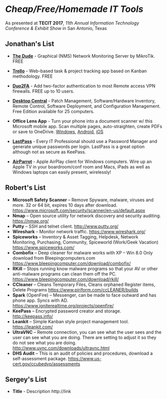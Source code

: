 # *Cheap/Free/Homemade IT Tools*

As presented at **TECIT 2017**, *11th Annual Information Technology Conference & Exhibit Show* in San Antonio, Texas

## Jonathan's List

* **[The Dude](https://mikrotik.com/thedude)** - Graphical (NMS) Network Monitoring Server by MikroTik. FREE
* **[Trello](https://trello.com/jcutrer/recommend)** - Web-based task & project tracking app based on Kanban methodology. FREE
* **[Duo2FA](https://duo.com/)** - Add two-factor authentication to most Remote access VPN firewalls.  FREE up to 10 users.

* **[Desktop Central](https://www.manageengine.com/products/desktop-central/)** - Patch Management, Software/Hardware Inventory, Remote Control, Software Deployment, and Configuration Management.  Free Edition available for 25 computers.
* **Office Lens App** - Turn your phone into a document scanner w/ this Microsoft mobile app.  Scan multiple pages, auto-straighten, create PDFs or save to OneDrive. [Windows](https://www.microsoft.com/en-us/store/p/office-lens/9wzdncrfj3t8), [Android](https://play.google.com/store/apps/details?id=com.microsoft.office.officelens&hl=en), [iOS](https://itunes.apple.com/us/app/office-lens/id975925059?mt=8)
* **[LastPass](https://www.lastpass.com/)** - Every IT Professional should use a Password Manager and generate unique passwords per login.  LastPass is a great option although not as secure as KeePass.
* **[AirParrot](http://www.airsquirrels.com/airparrot/)** - Apple AirPlay client for Windows computers.  Wire up an Apple TV in your boardroom/conf room and Macs, iPads as well as Windows laptops can easily present, wirelessly!


## Robert's List

* **Microsoft Safety Scanner** – Remove Spyware, malware, viruses and more. 32 or 64 bit, expires 10 days after download. https://www.microsoft.com/security/scanner/en-us/default.aspx 
* **Nmap** – Open source utility for network discovery and security auditing. https://nmap.org/ 
* **Putty** – SSH and telnet client. http://www.putty.org/ 
* **Wireshark** – Monitor network traffic. https://www.wireshark.org/
* **Spiceworks** – Inventory & Asset Tagging, Helpdesk, Network Monitoring, Purchasing, Community, Spiceworld (Work/Geek Vacation) https://www.spiceworks.com/
* **Combofix** –  Deep cleaner for malware works with XP – Win 8.0 Only download from Bleepingcomputers.com https://www.bleepingcomputer.com/download/combofix/
* **RKill** – Stops running know malware programs so that your AV or other anti-malware programs can clean them off the PC. https://www.bleepingcomputer.com/download/rkill/
* **CCleaner** – Cleans Temporary Files, Cleans orphaned Register items, Delete Programs https://www.piriform.com/ccLEANER/builds 
* **Spark** (OpenFire) – Messenger, can be made to face outward and has phone app. Syncs with AD. https://www.igniterealtime.org/projects/openfire/
* **KeePass** – Encrypted password creator and storage.  http://keepass.info/
* **Leankit** – Simple Kanban style project management tool. https://leankit.com/
* **UltraVNC** – Remote connection, you can see what the user sees and the user can see what you are doing. There are setting to adjust it so they do not see what you are doing. http://www.uvnc.com/downloads/ultravnc.html 
* **DHS Audit** – This is an audit of policies and procedures, download a self-assessment package. https://www.us-cert.gov/ccubedvp/assessments



## Sergey's List

* **Title** - Description http://link
